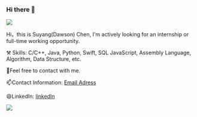 ### Hi there 👋



<img align="top" src="https://github-readme-stats.vercel.app/api?username=he1l0world&show_icons=truehide_title=false" />

Hi，this is Suyang(Dawson) Chen, I'm actively looking for an internship or full-time working opportunity.

:hammer_and_pick: Skills: C/C++, Java, Python, Swift, SQL JavaScript, Assembly Language, Algorithm, Data Structure, etc.

🌱Feel free to contact with me.

📫Contact Information: [Email Adress](mailto:dawson0xff@gmail.com)

😄LinkedIn: [linkedIn](https://www.linkedin.com/in/suyang-chen-144b9a164/)


![](https://visitor-badge.glitch.me/badge?page_id=he1l0world)
